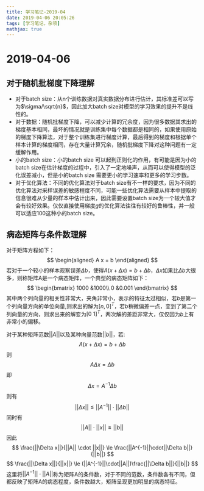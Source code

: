 ```yaml
---
title: 学习笔记-2019-04
date: 2019-04-06 20:05:26
tags: [学习笔记，杂项]
mathjax: true
---
```

# 2019-04-06
## 对于随机批梯度下降理解
- 对于batch size：从n个训练数据对真实数据分布进行估计，其标准差可以写为$\sigma/\sqrt{n}$，因此加大batch size对模型的学习效果的提升不是线性的。
- 对于数据：随机批梯度下降，可以减少计算的冗余度，因为很多数据其求出的梯度基本相同，最坏的情况就是训练集中每个数据都是相同的，如果使用原始的梯度下降算法，对于整个训练集进行梯度计算，最后得到的梯度和根据单个样本计算的梯度相同，存在大量计算冗余，随机批梯度下降对这种问题有一定缓解作用。
- 小的batch size：小的batch size 可以起到正则化的作用，有可能是因为小的batch size在估计梯度的过程中，引入了一定地噪声，从而可以使得模型的泛化误差减小，但是小的batch size 需要更小的学习速率和更多的学习步数。
- 对于优化算法：不同的优化算法对于batch size有不一样的要求，因为不同的优化算法对采样误差的敏感程度不同，可能一些优化算法需要从样本中提取的信息很难从少量的样本中估计出来，因此需要设置batch size为一个较大值才会有较好效果。仅仅直接使用梯度$g$的优化算法往往有较好的鲁棒性，并一般可以适应100这种小的batch size。

## 病态矩阵与条件数理解
对于矩阵方程如下：
$$
\begin{aligned}
    A x = b
\end{aligned}
$$
若对于一个较小的样本观察误差$\Delta b$，使得$A(x+\Delta x)=b + \Delta b$，$\Delta x$如果比$\Delta b$大很多，则称矩阵A是一个病态矩阵，一个典型的病态矩阵如下：
$$
\begin{bmatrix}
    1000 &1000\\
    0 &0.001
\end{bmatrix}
$$
其中两个列向量的相关性非常大，夹角非常小，表示的特征太过相似，若$b$是第一个列向量方向的单位向量,则求出的解为$[n, 0]^T$，若$b$稍微偏差一点，变到了第二个列向量的方向，则求出来的解变为$[0\ 1]^T$，两次解的差距非常大，仅仅因为$b$上有非常小的偏移。

对于某种矩阵范数$||A||$以及某种向量范数$||b||$，若:
$$
A(x+\Delta x)=b + \Delta b
$$
则
$$
A\Delta x = \Delta b
$$
即
$$
\Delta x = A^{-1}\Delta b
$$ 
则有
$$
||\Delta x|| \le ||A^{-1}||\cdot||\Delta b||
$$
同时有
$$
||A|| \cdot ||x|| \ge ||b||
$$
因此
$$
\frac{||\Delta x||}{||A|| \cdot ||x||} \le \frac{||A^{-1}||\cdot||\Delta b||}{||b||}
$$
$$
\frac{||\Delta x||}{||x||} \le (||A^{-1}||\cdot||A||)\frac{||\Delta b||}{||b||}
$$
这里将$||A^{-1}||\cdot||A||$称为矩阵A的条件数，对于不同的范数，条件数各有不同，但都反映了矩阵A的病态程度，条件数越大，矩阵呈现更加明显的病态特征。

